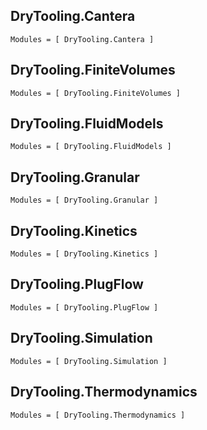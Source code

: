 
## DryTooling.Cantera

```@index
Modules = [ DryTooling.Cantera ]
```

## DryTooling.FiniteVolumes

```@index
Modules = [ DryTooling.FiniteVolumes ]
```

## DryTooling.FluidModels

```@index
Modules = [ DryTooling.FluidModels ]
```

## DryTooling.Granular

```@index
Modules = [ DryTooling.Granular ]
```

## DryTooling.Kinetics

```@index
Modules = [ DryTooling.Kinetics ]
```

## DryTooling.PlugFlow

```@index
Modules = [ DryTooling.PlugFlow ]
```

## DryTooling.Simulation

```@index
Modules = [ DryTooling.Simulation ]
```

## DryTooling.Thermodynamics

```@index
Modules = [ DryTooling.Thermodynamics ]
```
